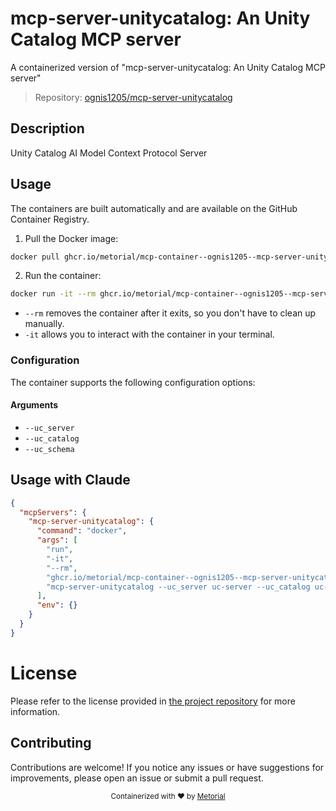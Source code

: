 
# mcp-server-unitycatalog: An Unity Catalog MCP server

A containerized version of "mcp-server-unitycatalog: An Unity Catalog MCP server"

> Repository: [ognis1205/mcp-server-unitycatalog](https://github.com/ognis1205/mcp-server-unitycatalog)

## Description

Unity Catalog AI Model Context Protocol Server


## Usage

The containers are built automatically and are available on the GitHub Container Registry.

1. Pull the Docker image:

```bash
docker pull ghcr.io/metorial/mcp-container--ognis1205--mcp-server-unitycatalog--mcp-server-unitycatalog
```

2. Run the container:

```bash
docker run -it --rm ghcr.io/metorial/mcp-container--ognis1205--mcp-server-unitycatalog--mcp-server-unitycatalog 
```

- `--rm` removes the container after it exits, so you don't have to clean up manually.
- `-it` allows you to interact with the container in your terminal.


### Configuration

The container supports the following configuration options:


#### Arguments

- `--uc_server`
- `--uc_catalog`
- `--uc_schema`






## Usage with Claude

```json
{
  "mcpServers": {
    "mcp-server-unitycatalog": {
      "command": "docker",
      "args": [
        "run",
        "-it",
        "--rm",
        "ghcr.io/metorial/mcp-container--ognis1205--mcp-server-unitycatalog--mcp-server-unitycatalog",
        "mcp-server-unitycatalog --uc_server uc-server --uc_catalog uc-catalog --uc_schema uc-schema"
      ],
      "env": {}
    }
  }
}
```

# License

Please refer to the license provided in [the project repository](https://github.com/ognis1205/mcp-server-unitycatalog) for more information.

## Contributing

Contributions are welcome! If you notice any issues or have suggestions for improvements, please open an issue or submit a pull request.

<div align="center">
  <sub>Containerized with ❤️ by <a href="https://metorial.com">Metorial</a></sub>
</div>
  